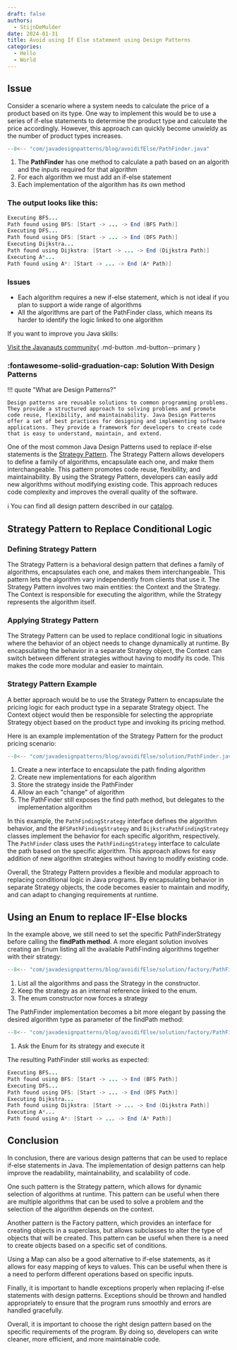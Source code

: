```yaml
---
draft: false 
authors: 
  - StijnDeMulder
date: 2024-01-31 
title: Avoid using If Else statement using Design Patterns
categories:
  - Hello
  - World
---
```

## Issue
Consider a scenario where a system needs to calculate the price of a product based on its type. One way to implement this would be to use a series of if-else statements to determine the product type and calculate the price accordingly. However, this approach can quickly become unwieldy as the number of product types increases.

<!-- more -->

``` java
--8<-- "com/javadesignpatterns/blog/avoidifElse/PathFinder.java"
```

1. The **PathFinder** has one method to calculate a path based on an algorith and the inputs required for that algorithm
2. For each algorithm we must add an if-else statement
3. Each implementation of the algorithm has its own method

### The output looks like this:

```java
Executing BFS...
Path found using BFS: [Start -> ... -> End (BFS Path)]
Executing DFS...
Path found using DFS: [Start -> ... -> End (DFS Path)]
Executing Dijkstra...
Path found using Dijkstra: [Start -> ... -> End (Dijkstra Path)]
Executing A*...
Path found using A*: [Start -> ... -> End (A* Path)]
```

### Issues

- Each algorithm requires a new if-else statement, which is not ideal if you plan to support a wide range of algorithms
- All the algorithms are part of the PathFinder class, which means its harder to identify the logic linked to one algorithm

If you want to improve you Java skills:

[Visit the Javanauts community](https://javanauts.dev){ .md-button .md-button--primary }

### :fontawesome-solid-graduation-cap: Solution With Design Patterns
!!! quote "What are Design Patterns?"

    Design patterns are reusable solutions to common programming problems. They provide a structured approach to solving problems and promote code reuse, flexibility, and maintainability. Java Design Patterns offer a set of best practices for designing and implementing software applications. They provide a framework for developers to create code that is easy to understand, maintain, and extend.


One of the most common Java Design Patterns used to replace if-else statements is the [Strategy Pattern](../../catalog/behavioral-patterns/strategy-pattern.md). The Strategy Pattern allows developers to define a family of algorithms, encapsulate each one, and make them interchangeable. This pattern promotes code reuse, flexibility, and maintainability. By using the Strategy Pattern, developers can easily add new algorithms without modifying existing code. This approach reduces code complexity and improves the overall quality of the software.

ℹ️ You can find all design pattern described in our [catalog](https://javadesignpatterns.com/catalog/).


Strategy Pattern to Replace Conditional Logic
---------------------------------------------

### Defining Strategy Pattern

The Strategy Pattern is a behavioral design pattern that defines a family of algorithms, encapsulates each one, and makes them interchangeable. This pattern lets the algorithm vary independently from clients that use it. The Strategy Pattern involves two main entities: the Context and the Strategy. The Context is responsible for executing the algorithm, while the Strategy represents the algorithm itself.

### Applying Strategy Pattern

The Strategy Pattern can be used to replace conditional logic in situations where the behavior of an object needs to change dynamically at runtime. By encapsulating the behavior in a separate Strategy object, the Context can switch between different strategies without having to modify its code. This makes the code more modular and easier to maintain.

### Strategy Pattern Example

A better approach would be to use the Strategy Pattern to encapsulate the pricing logic for each product type in a separate Strategy object. The Context object would then be responsible for selecting the appropriate Strategy object based on the product type and invoking its pricing method.

Here is an example implementation of the Strategy Pattern for the product pricing scenario:

``` java
--8<-- "com/javadesignpatterns/blog/avoidifElse/solution/PathFinder.java"
```

1. Create a new interface to encapsulate the path finding algorithm
2. Create new implementations for each algorithm
3. Store the strategy inside the PathFinder
4. Allow an each "change" of algorithm
5. The PathFinder still exposes the find path method, but delegates to the implementation algorithm
   


In this example, the `PathFindingStrategy` interface defines the algorithm behavior, and the `BFSPathFindingStrategy` and `DijkstraPathFindingStrategy` classes implement the behavior for each specific algorithm, respectively. The `PathFinder` class uses the `PathFindingStrategy` interface to calculate the path based on the specific algorithm. This approach allows for easy addition of new algorithm strategies without having to modify existing code.

Overall, the Strategy Pattern provides a flexible and modular approach to replacing conditional logic in Java programs. By encapsulating behavior in separate Strategy objects, the code becomes easier to maintain and modify, and can adapt to changing requirements at runtime.

Using an Enum to replace IF-Else blocks
-----------------------------------
In the example above, we still need to set the specific PathFinderStrategy before calling the **findPath method**. A more elegant solution involves creating an Enum listing all the available PathFinding algorithms together with their strategy:

``` java
--8<-- "com/javadesignpatterns/blog/avoidifElse/solution/factory/PathFindingStrategyType.java"
```

1. List all the algorithms and pass the Strategy in the constructor.
2. Keep the strategy as an internal reference linked to the enum.
3. The enum constructor now forces a strategy

The PathFinder implementation becomes a bit more elegant by passing the desired algorithm type as parameter of the findPath method:

``` java
--8<-- "com/javadesignpatterns/blog/avoidifElse/solution/factory/PathFinder.java"
```

1. Ask the Enum for its strategy and execute it

The resulting PathFinder still works as expected:

```java
Executing BFS...
Path found using BFS: [Start -> ... -> End (BFS Path)]
Executing DFS...
Path found using DFS: [Start -> ... -> End (DFS Path)]
Executing Dijkstra...
Path found using Dijkstra: [Start -> ... -> End (Dijkstra Path)]
Executing A*...
Path found using A*: [Start -> ... -> End (A* Path)]
```

Conclusion
----------

In conclusion, there are various design patterns that can be used to replace if-else statements in Java. The implementation of design patterns can help improve the readability, maintainability, and scalability of code.

One such pattern is the Strategy pattern, which allows for dynamic selection of algorithms at runtime. This pattern can be useful when there are multiple algorithms that can be used to solve a problem and the selection of the algorithm depends on the context.

Another pattern is the Factory pattern, which provides an interface for creating objects in a superclass, but allows subclasses to alter the type of objects that will be created. This pattern can be useful when there is a need to create objects based on a specific set of conditions.

Using a Map can also be a good alternative to if-else statements, as it allows for easy mapping of keys to values. This can be useful when there is a need to perform different operations based on specific inputs.

Finally, it is important to handle exceptions properly when replacing if-else statements with design patterns. Exceptions should be thrown and handled appropriately to ensure that the program runs smoothly and errors are handled gracefully.

Overall, it is important to choose the right design pattern based on the specific requirements of the program. By doing so, developers can write cleaner, more efficient, and more maintainable code.
